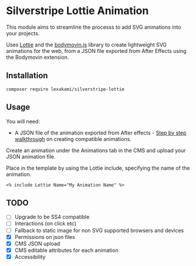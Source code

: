 # Silverstripe Lottie Animation

This module aims to streamline the processs to add SVG animations into your projects.

Uses [Lottie](https://github.com/airbnb/lottie-web) and the [bodymovin.js](https://github.com/bodymovin) library to create lightweight SVG animations for the web, from a JSON file exported from After Effects using the Bodymovin extension.

## Installation

```
composer require lexakami/silverstripe-lottie
```

## Usage

You will need:

- A JSON file of the animation exported from After effects - [Step by step walkthrough](http://airbnb.io/lottie/after-effects/getting-started.html) on creating compatible animations.

Create an animation under the Animations tab in the CMS and upload your JSON animation file.

Place in the template by using the Lottie include, specifying the name of the animation.

```
<% include Lottie Name="My Animation Name" %>
```

## TODO
- [ ] Upgrade to be SS4 compatible
- [ ] Interactions (on click etc)
- [ ] Fallback to static image for non SVG supported browsers and devices
- [x] Permissions on json files
- [x] CMS JSON upload
- [x] CMS editable attributes for each animation
- [x] Accessibility
